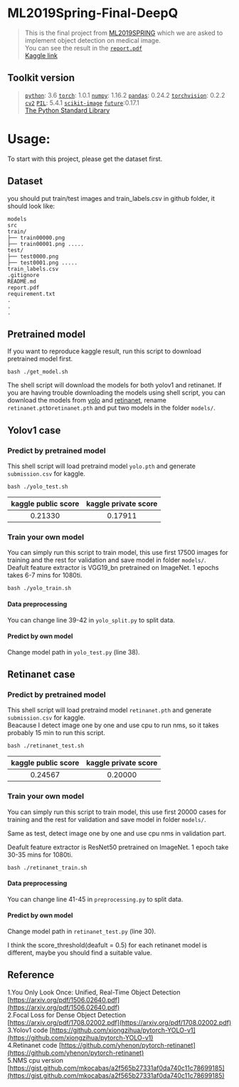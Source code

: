 # ML2019Spring-Final-DeepQ
>This is the final project from [ML2019SPRING](http://speech.ee.ntu.edu.tw/~tlkagk/courses_ML19.html) which we are asked to implement object detection on medical image.  
>You can see the result in the [`report.pdf`](https://github.com/bominn/ML2019SPRING/blob/master/final/report.pdf)  
>[Kaggle link](https://www.kaggle.com/c/ml2019spring-final-deepq/overview)
## Toolkit version
> [`python`](https://www.python.org/): 3.6
> [`torch`](https://pytorch.org/): 1.0.1
> [`numpy`](http://www.numpy.org/): 1.16.2 
> [`pandas`](https://pandas.pydata.org/): 0.24.2
> [`torchvision`](https://pypi.org/project/torchvision/): 0.2.2
> [`cv2`](https://pypi.org/project/opencv-python/)
> [`PIL`](https://pypi.org/project/Pillow/): 5.4.1
> [`scikit-image`](https://scikit-image.org/)
> [`future`](https://pypi.org/project/future/):0.17.1  
> [The Python Standard Library](https://docs.python.org/3/library/)

# Usage:
To start with this project, please get the dataset first.
## Dataset
you should put train/test images and train_labels.csv in github folder, it should look like:

    models
    src
    train/
    ├── train00000.png
    ├── train00001.png .....
    test/
    ├── test0000.png
    ├── test0001.png .....
    train_labels.csv
    .gitignore
    README.md
    report.pdf
    requirement.txt
    .
    .
    .

## Pretrained model
If you want to reproduce kaggle result, run this script to download pretrained model first.

    bash ./get_model.sh
 The shell script will download the models for both yolov1 and retinanet. 
 If you are having trouble downloading the models using shell script, you can download the models from [yolo](https://drive.google.com/open?id=1eosYAAU1JnKwvGpczDHv1xfxG9lzarVz) and [retinanet](https://drive.google.com/open?id=1-gW-7ATWIdZ6bhfnRwIr7JKtTTjmy385), rename `retinanet.pt`to`retinanet.pth` and put two models in the folder `models/`.
 ## Yolov1 case
 
 ### Predict by pretrained model
 This shell script will load pretraind model `yolo.pth` and generate `submission.csv` for kaggle. 
 
    bash ./yolo_test.sh
 | kaggle public score | kaggle private score |
 | :--: | :--: |
 | 0.21330 | 0.17911 |
 ### Train your own model
You can simply run this script to train model, this use first 17500 images for training and the rest for validation and save model in folder `models/`.  
Deafult feature extractor is VGG19_bn pretrained on ImageNet. 1 epochs takes 6-7 mins for 1080ti. 

    bash ./yolo_train.sh
#### Data preprocessing
You can change line 39-42 in `yolo_split.py` to split data.
#### Predict by own model
Change model path in `yolo_test.py` (line 38).

## Retinanet case

### Predict by pretrained model
This shell script will load pretraind model `retinanet.pth` and generate `submission.csv` for kaggle.  
Beacause I detect image one by one and use cpu to run nms, so it takes probably 15 min to run this script.

    bash ./retinanet_test.sh
 | kaggle public score | kaggle private score |
 | :--: | :--: |
 | 0.24567 | 0.20000 |

### Train your own model
You can simply run this script to train model, this use first 20000 cases for training and the rest for validation and save model in folder `models/`.  

Same as test, detect image one by one and use cpu nms in validation part.  

Deafult feature extractor is ResNet50 pretrained on ImageNet. 1 epoch take 30-35 mins for 1080ti.

    bash ./retinanet_train.sh
#### Data preprocessing
You can change line 41-45 in `preprocessing.py` to split data.
#### Predict by own model 
Change model path in `retinanet_test.py` (line 30).  

I think the score_threshold(deafult = 0.5) for each retinanet model is different, maybe you should find a suitable value.


## Reference 
1.You Only Look Once: Unified, Real-Time Object Detection [https://arxiv.org/pdf/1506.02640.pdf](https://arxiv.org/pdf/1506.02640.pdf)  
2.Focal Loss for Dense Object Detection [https://arxiv.org/pdf/1708.02002.pdf](https://arxiv.org/pdf/1708.02002.pdf)  
3.Yolov1 code [https://github.com/xiongzihua/pytorch-YOLO-v1](https://github.com/xiongzihua/pytorch-YOLO-v1)  
4.Retinanet code [https://github.com/yhenon/pytorch-retinanet](https://github.com/yhenon/pytorch-retinanet)  
5.NMS cpu version [https://gist.github.com/mkocabas/a2f565b27331af0da740c11c78699185](https://gist.github.com/mkocabas/a2f565b27331af0da740c11c78699185) 
 
